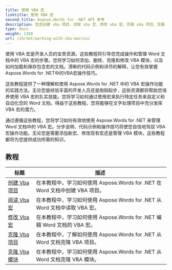 ```yaml
---
title: 使用 VBA 宏
linktitle: 使用 VBA 宏
second_title: Aspose.Words for .NET API 参考
description: 包含创建 vba 项目、读取 vba 宏、修改 vba 宏、克隆 vba 项目、克隆 vba 模块以及使用 Aspose.Words for .NET 删除损坏的引用的教程
type: docs
weight: 1350
url: /zh/net/working-with-vba-macros/
---
```

使用 VBA 宏是开发人员的宝贵资源。这些教程将引导您完成操作和管理 Word 文档中的 VBA 宏的步骤。您将学习如何添加、删除、克隆和修改 VBA 模块，以及如何加载和保存包含宏的文档。清晰的代码示例和详尽的解释，让您有效掌握Aspose.Words for .NET中的VBA宏操作技巧。

这些教程提供了一种理解和使用 Aspose.Words for .NET 中的 VBA 宏操作功能的实践方法。无论您是经验丰富的开发人员还是刚刚起步，这些资源都将帮助您培养使用 VBA 宏的扎实技能。您将学习如何通过使用宏来执行特定任务来自定义和自动化您的 Word 文档。得益于这些教程，您将能够在文字处理项目中充分发挥 VBA 宏的潜力。

通过遵循这些教程，您将学习如何有效地使用 Aspose.Words for .NET 来管理 Word 文档中的 VBA 宏。分步说明、代码示例和操作技巧将使您自信地驾驭 VBA 宏操作功能。无论您是需要添加新宏、修改现有宏还是管理 VBA 模块，这些教程都将为您提供成功所需的知识。

 ## 教程
| 标题 | 描述 |
| --- | --- |
| [创建 Vba 项目](./create-vba-project/) | 在本教程中，学习如何使用 Aspose.Words for .NET 在 Word 文档中创建 VBA 项目。 |
| [阅读 Vba 宏](./read-vba-macros/) | 在本教程中，学习如何使用 Aspose.Words for .NET 从 Word 文档中读取 VBA 宏。 |
| [修改 Vba 宏](./modify-vba-macros/) | 在本教程中，学习如何使用 Aspose.Words for .NET 编辑 Word 文档的 VBA 宏。 |
| [克隆 Vba 项目](./clone-vba-project/) | 在本教程中，了解如何使用 Aspose.Words for .NET 从 Word 文档克隆 VBA 项目。|
| [克隆 Vba 模块](./clone-vba-module/) | 在本教程中，学习如何使用 Aspose.Words for .NET 从 Word 文档克隆 VBA 模块。 |